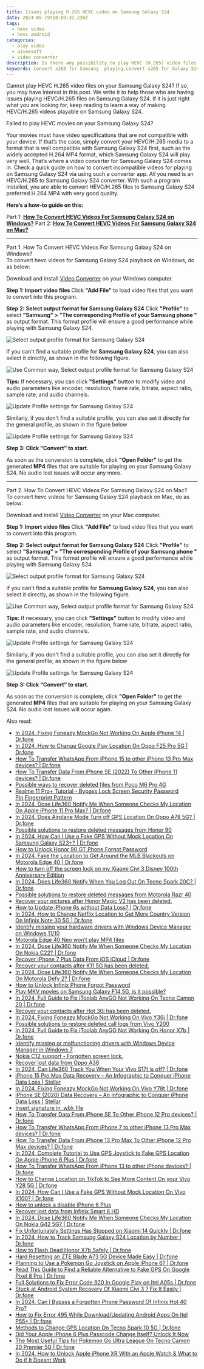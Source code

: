 ```yaml
---
title: Issues playing H.265 HEVC video on Samsung Galaxy S24
date: 2024-05-19T18:09:37.230Z
tags: 
  - hevc video
  - hevc android
categories: 
  - play video
  - aiseesoft
  - video converter
description: Is there any possibility to play HEVC (H.265) video files on Samsung Galaxy S24? If you are trying to play HEVC files on Samsung Galaxy S24 but experiencing incompatibility issues, you may check a workaround to make HEVC/H.265 files playable on Samsung Galaxy S24.
keywords: convert x265 for Samsung  playing,convert x265 for Galaxy S24 playing,convert hevc for Galaxy S24,hevc to Galaxy S24 converter for mac,play hevc video on Samsung Galaxy S24,hevc to Samsung Galaxy S24 converter for mac,best hevc transcoder android,android h265 to 264 converter,convert 4k video to 1080p android,Samsung Galaxy S24 wont play hevc,video to hevc codec converter for android,720p to 4k converter for android
---
```



<div class="atpl-content atpl-for-aiseesoft-video-converter play-hevc-video-on-android">

<div class="atpl-post-description-part-1">
<div class="tpl-content-sub-paragraph-normal">
  <p>
    Cannot play HEVC H.265 video files on your Samsung Galaxy S24? If so, you may have interest in this post. We write it to help those who are having issues playing HEVC/H.265 files on Samsung Galaxy S24. If it is just right what you are looking for, keep reading to learn a way of making HEVC/H.265 videos playable on Samsung Galaxy S24.
  </p>
</div>
</div>

<div class="atpl-post-device-model-description">

</div>



<div class="atpl-post-description-part-2">
<div class="tpl-content-sub-paragraph-question">
    Failed to play HEVC movies on your Samsung Galaxy S24?
</div>
<div class="tpl-content-sub-paragraph-content">
  <p>
      Your movies must have video specifications that are not compatible with your device. If that’s the case, simply convert your HEVC/H.265 media to a format that is well compatible with Samsung Galaxy S24 first, such as the widely accepted H.264 MP4 format, which Samsung Galaxy S24 will play very well. That’s where a video converter for Samsung Galaxy S24 comes in. Check a quick guide on how to convert incompatible videos for playing on Samsung Galaxy S24 via using such a converter app.  All you need is an HEVC/H.265 to Samsung Galaxy S24 converter. With such a program installed, you are able to convert HEVC/H.265 files to Samsung Galaxy S24 preferred H.264 MP4 with very good quality.
  </p>
  <p>
      <strong>Here’s a how-to guide on this:</strong>
  </p>
</div>
</div>


Part 1: <strong><a href="#p1">How To Convert HEVC Videos For Samsung Galaxy S24 on Windows?</a></strong>
Part 2: <strong><a href="#p2">How To Convert HEVC Videos For Samsung Galaxy S24 on Mac?</a></strong>



<!-- Part 1 -->
<a id="p1" name="p1" ></a><hr>

<div class="atpl-step-part-style">Part 1. How To Convert HEVC Videos For Samsung Galaxy S24 on Windows?</div>
To convert hevc videos for Samsung Galaxy S24 playback on Windows, do as below:

Download and install <a class="atpl-step-content-a-style" href="https://tools.techidaily.com/aiseesoft-total-video-converter/" >Video Converter</a> on your Windows computer.

<strong>Step 1: Import video files </strong>
Click <b>"Add File"</b> to load video files that you want to convert into this program.

<strong>Step 2: Select output format for Samsung Galaxy S24</strong>
Click <b>"Profile"</b> to select <b>"Samsung" > "The corresponding Profile of your Samsung phone "</b> as output format. This format profile will ensure a good performance while playing with Samsung Galaxy S24.

<img src="https://tools.techidaily.com/images/apps/aiseesoft/video-converter/devices/samsung/fv.mp4/win/profile-3.png" class="atpl-imgstyle" alt="Select output profile format for Samsung Galaxy S24" />

If you can't find a suitable profile for **Samsung Galaxy S24**, you can also select it directly, as shown in the following figure.

<img src="https://tools.techidaily.com/images/apps/aiseesoft/video-converter/devices/common_android/fv.mp4/win/profile.png" class="atpl-imgstyle" alt="Use Common way, Select output profile format for Samsung Galaxy S24" />

<strong>Tips:</strong>
If necessary, you can click <b>"Settings"</b> button to modify video and audio parameters like encoder, resolution, frame rate, bitrate, aspect ratio, sample rate, and audio channels. 

<img src="https://tools.techidaily.com/images/apps/aiseesoft/video-converter/devices/samsung/fv.mp4/win/settings-5.png" class="atpl-imgstyle"  alt="Update Profile settings for Samsung Galaxy S24" />

Similarly, if you don't find a suitable profile, you can also set it directly for the general profile, as shown in the figure below

<img src="https://tools.techidaily.com/images/apps/aiseesoft/video-converter/devices/common_android/fv.mp4/win/settings.png" class="atpl-imgstyle"  alt="Update Profile settings for Samsung Galaxy S24" />

<strong>Step 3: Click “Convert” to start.</strong>

As soon as the conversion is complete, click <b>"Open Folder"</b> to get the generated <b>MP4</b> files that are suitable for playing on your Samsung Galaxy S24. No audio lost issues will occur any more.

<!-- Part 2 -->
<a id="p2" name="p2"></a><hr>

<div class="atpl-step-part-style">Part 2. How To Convert HEVC Videos For Samsung Galaxy S24 on Mac?</div>
To convert hevc videos for Samsung Galaxy S24 playback on Mac, do as below:

Download and install <a class="atpl-step-content-a-style" href="https://tools.techidaily.com/aiseesoft-total-video-converter/" >Video Converter</a> on your Mac computer.

<strong>Step 1: Import video files </strong>
Click <b>"Add File"</b> to load video files that you want to convert into this program.

<strong>Step 2: Select output format for Samsung Galaxy S24</strong>
Click <b>"Profile"</b> to select <b>"Samsung" > "The corresponding Profile of your Samsung phone "</b> as output format. This format profile will ensure a good performance while playing with Samsung Galaxy S24.

<img src="https://tools.techidaily.com/images/apps/aiseesoft/video-converter/devices/samsung/fv.mp4/mac/profile.png" class="atpl-imgstyle" alt="Select output profile format for Samsung Galaxy S24" />

If you can't find a suitable profile for **Samsung Galaxy S24**, you can also select it directly, as shown in the following figure.

<img src="https://tools.techidaily.com/images/apps/aiseesoft/video-converter/devices/common_android/fv.mp4/mac/profile.png" class="atpl-imgstyle" alt="Use Common way, Select output profile format for Samsung Galaxy S24" />

<strong>Tips:</strong>
If necessary, you can click <b>"Settings"</b> button to modify video and audio parameters like encoder, resolution, frame rate, bitrate, aspect ratio, sample rate, and audio channels. 

<img src="https://tools.techidaily.com/images/apps/aiseesoft/video-converter/devices/samsung/fv.mp4/mac/settings.png" class="atpl-imgstyle"  alt="Update Profile settings for Samsung Galaxy S24" />

Similarly, if you don't find a suitable profile, you can also set it directly for the general profile, as shown in the figure below

<img src="https://tools.techidaily.com/images/apps/aiseesoft/video-converter/devices/common_android/fv.mp4/win/settings.png" class="atpl-imgstyle"  alt="Update Profile settings for Samsung Galaxy S24" />

<strong>Step 3: Click “Convert” to start.</strong>

As soon as the conversion is complete, click <b>"Open Folder"</b> to get the generated <b>MP4</b> files that are suitable for playing on your Samsung Galaxy S24. No audio lost issues will occur again.


<ins class="adsbygoogle"
     style="display:block"
     data-ad-client="ca-pub-7571918770474297"
     data-ad-slot="8358498916"
     data-ad-format="auto"
     data-full-width-responsive="true"></ins>


</div>
<ins class="adsbygoogle"
    style="display:block"
    data-ad-format="autorelaxed"
    data-ad-client="ca-pub-7571918770474297"
    data-ad-slot="1223367746"></ins>

<span class="atpl-alsoreadstyle">Also read:</span>
<div><ul>
<li><a href="https://review-topics.techidaily.com/in-2024-fixing-foneazy-mockgo-not-working-on-apple-iphone-14-drfone-by-drfone-virtual-ios/"><u>In 2024, Fixing Foneazy MockGo Not Working On Apple iPhone 14 | Dr.fone</u></a></li>
<li><a href="https://review-topics.techidaily.com/in-2024-how-to-change-google-play-location-on-oppo-f25-pro-5g-drfone-by-drfone-virtual-android/"><u>In 2024, How to Change Google Play Location On Oppo F25 Pro 5G | Dr.fone</u></a></li>
<li><a href="https://review-topics.techidaily.com/how-to-transfer-whatsapp-from-iphone-15-to-other-iphone-13-pro-max-devices-drfone-by-drfone-transfer-whatsapp-from-ios-transfer-whatsapp-from-ios/"><u>How To Transfer WhatsApp From iPhone 15 to other iPhone 13 Pro Max devices? | Dr.fone</u></a></li>
<li><a href="https://review-topics.techidaily.com/how-to-transfer-data-from-iphone-se-2022-to-other-iphone-11-devices-drfone-by-drfone-transfer-data-from-ios-transfer-data-from-ios/"><u>How To Transfer Data From iPhone SE (2022) To Other iPhone 11 devices? | Dr.fone</u></a></li>
<li><a href="https://review-topics.techidaily.com/possible-ways-to-recover-deleted-files-from-poco-m6-pro-4g-by-fonelab-android-recover-data/"><u>Possible ways to recover deleted files from Poco M6 Pro 4G</u></a></li>
<li><a href="https://review-topics.techidaily.com/realme-11-proplus-tutorial-bypass-lock-screen-security-password-pin-fingerprint-pattern-by-drfone-android-unlock-android-unlock/"><u>Realme 11 Pro+ Tutorial - Bypass Lock Screen,Security Password Pin,Fingerprint,Pattern</u></a></li>
<li><a href="https://review-topics.techidaily.com/in-2024-dose-life360-notify-me-when-someone-checks-my-location-on-apple-iphone-11-pro-max-drfone-by-drfone-virtual-ios/"><u>In 2024, Dose Life360 Notify Me When Someone Checks My Location On Apple iPhone 11 Pro Max? | Dr.fone</u></a></li>
<li><a href="https://review-topics.techidaily.com/in-2024-does-airplane-mode-turn-off-gps-location-on-oppo-a78-5g-drfone-by-drfone-virtual-android/"><u>In 2024, Does Airplane Mode Turn off GPS Location On Oppo A78 5G? | Dr.fone</u></a></li>
<li><a href="https://review-topics.techidaily.com/possible-solutions-to-restore-deleted-messages-from-honor-90-by-fonelab-android-recover-messages/"><u>Possible solutions to restore deleted messages from Honor 90</u></a></li>
<li><a href="https://review-topics.techidaily.com/in-2024-how-can-i-use-a-fake-gps-without-mock-location-on-samsung-galaxy-s23plus-drfone-by-drfone-virtual-android/"><u>In 2024, How Can I Use a Fake GPS Without Mock Location On Samsung Galaxy S23+? | Dr.fone</u></a></li>
<li><a href="https://review-topics.techidaily.com/how-to-unlock-honor-90-gt-phone-forgot-password-by-drfone-android-unlock-android-unlock/"><u>How to Unlock Honor 90 GT Phone Forgot Password</u></a></li>
<li><a href="https://review-topics.techidaily.com/in-2024-fake-the-location-to-get-around-the-mlb-blackouts-on-motorola-edge-40-drfone-by-drfone-virtual-android/"><u>In 2024, Fake the Location to Get Around the MLB Blackouts on Motorola Edge 40 | Dr.fone</u></a></li>
<li><a href="https://review-topics.techidaily.com/how-to-turn-off-the-screen-lock-on-my-xiaomi-civi-3-disney-100th-anniversary-edition-by-drfone-android-unlock-android-unlock/"><u>How to turn off the screen lock on my Xiaomi Civi 3 Disney 100th Anniversary Edition</u></a></li>
<li><a href="https://review-topics.techidaily.com/in-2024-does-life360-notify-when-you-log-out-on-tecno-spark-20c-drfone-by-drfone-virtual-android/"><u>In 2024, Does Life360 Notify When You Log Out On Tecno Spark 20C? | Dr.fone</u></a></li>
<li><a href="https://review-topics.techidaily.com/possible-solutions-to-restore-deleted-messages-from-motorola-razr-40-by-fonelab-android-recover-messages/"><u>Possible solutions to restore deleted messages from Motorola Razr 40</u></a></li>
<li><a href="https://review-topics.techidaily.com/recover-your-pictures-after-honor-magic-v2-has-been-deleted-by-fonelab-android-recover-pictures/"><u>Recover your pictures after Honor Magic V2 has been deleted.</u></a></li>
<li><a href="https://review-topics.techidaily.com/how-to-update-iphone-6s-without-data-loss-drfone-by-drfone-ios-system-repair-ios-system-repair/"><u>How to Update iPhone 6s without Data Loss? | Dr.fone</u></a></li>
<li><a href="https://review-topics.techidaily.com/in-2024-how-to-change-netflix-location-to-get-more-country-version-on-infinix-note-30-5g-drfone-by-drfone-virtual-android/"><u>In 2024, How to Change Netflix Location to Get More Country Version On Infinix Note 30 5G | Dr.fone</u></a></li>
<li><a href="https://review-topics.techidaily.com/identify-missing-your-hardware-drivers-with-windows-device-manager-on-windows-1110-by-drivereasy-guide/"><u>Identify missing your hardware drivers with Windows Device Manager on Windows 11/10</u></a></li>
<li><a href="https://review-topics.techidaily.com/motorola-edge-40-neo-won-t-play-mp4-files-by-aiseesoft-video-converter-play-mp4-on-android/"><u>Motorola Edge 40 Neo won’t play MP4 files</u></a></li>
<li><a href="https://review-topics.techidaily.com/in-2024-dose-life360-notify-me-when-someone-checks-my-location-on-nokia-c22-drfone-by-drfone-virtual-android/"><u>In 2024, Dose Life360 Notify Me When Someone Checks My Location On Nokia C22? | Dr.fone</u></a></li>
<li><a href="https://review-topics.techidaily.com/recover-iphone-7-plus-data-from-ios-icloud-drfone-by-drfone-ios-data-recovery-ios-data-recovery/"><u>Recover iPhone 7 Plus Data From iOS iCloud | Dr.fone</u></a></li>
<li><a href="https://review-topics.techidaily.com/recover-your-contacts-after-k11-5g-has-been-deleted-by-fonelab-android-recover-contacts/"><u>Recover your contacts after K11 5G has been deleted.</u></a></li>
<li><a href="https://review-topics.techidaily.com/in-2024-dose-life360-notify-me-when-someone-checks-my-location-on-motorola-defy-2-drfone-by-drfone-virtual-android/"><u>In 2024, Dose Life360 Notify Me When Someone Checks My Location On Motorola Defy 2? | Dr.fone</u></a></li>
<li><a href="https://review-topics.techidaily.com/how-to-unlock-infinix-phone-forgot-password-by-drfone-android-unlock-android-unlock/"><u>How to Unlock Infinix Phone Forgot Password</u></a></li>
<li><a href="https://review-topics.techidaily.com/play-mkv-movies-on-samsung-galaxy-f14-5g-is-it-possible-by-aiseesoft-video-converter-play-mkv-on-android/"><u>Play MKV movies on Samsung Galaxy F14 5G, is it possible?</u></a></li>
<li><a href="https://review-topics.techidaily.com/in-2024-full-guide-to-fix-itoolab-anygo-not-working-on-tecno-camon-20-drfone-by-drfone-virtual-android/"><u>In 2024, Full Guide to Fix iToolab AnyGO Not Working On Tecno Camon 20 | Dr.fone</u></a></li>
<li><a href="https://review-topics.techidaily.com/recover-your-contacts-after-hot-30i-has-been-deleted-by-fonelab-android-recover-contacts/"><u>Recover your contacts after Hot 30i has been deleted.</u></a></li>
<li><a href="https://review-topics.techidaily.com/in-2024-fixing-foneazy-mockgo-not-working-on-vivo-y36i-drfone-by-drfone-virtual-android/"><u>In 2024, Fixing Foneazy MockGo Not Working On Vivo Y36i | Dr.fone</u></a></li>
<li><a href="https://review-topics.techidaily.com/possible-solutions-to-restore-deleted-call-logs-from-vivo-y200-by-fonelab-android-recover-call-logs/"><u>Possible solutions to restore deleted call logs from Vivo Y200</u></a></li>
<li><a href="https://review-topics.techidaily.com/in-2024-full-guide-to-fix-itoolab-anygo-not-working-on-honor-x7b-drfone-by-drfone-virtual-android/"><u>In 2024, Full Guide to Fix iToolab AnyGO Not Working On Honor X7b | Dr.fone</u></a></li>
<li><a href="https://review-topics.techidaily.com/identify-missing-or-malfunctioning-drivers-with-windows-device-manager-in-windows-7-by-drivereasy-guide/"><u>Identify missing or malfunctioning drivers with Windows Device Manager in Windows 7</u></a></li>
<li><a href="https://review-topics.techidaily.com/nokia-c12-support-forgotten-screen-lock-by-drfone-android-unlock-android-unlock/"><u>Nokia C12 support - Forgotten screen lock.</u></a></li>
<li><a href="https://review-topics.techidaily.com/recover-lost-data-from-oppo-a38-by-fonelab-android-recover-data/"><u>Recover lost data from Oppo A38</u></a></li>
<li><a href="https://review-topics.techidaily.com/in-2024-can-life360-track-you-when-your-vivo-s17t-is-off-drfone-by-drfone-virtual-android/"><u>In 2024, Can Life360 Track You When Your Vivo S17t is off? | Dr.fone</u></a></li>
<li><a href="https://review-topics.techidaily.com/iphone-15-pro-max-data-recovery-an-infographic-to-conquer-iphone-data-loss-stellar-by-stellar-data-recovery-ios-iphone-data-recovery/"><u>iPhone 15 Pro Max Data Recovery – An Infographic to Conquer iPhone Data Loss | Stellar</u></a></li>
<li><a href="https://review-topics.techidaily.com/in-2024-fixing-foneazy-mockgo-not-working-on-vivo-y78t-drfone-by-drfone-virtual-android/"><u>In 2024, Fixing Foneazy MockGo Not Working On Vivo Y78t | Dr.fone</u></a></li>
<li><a href="https://review-topics.techidaily.com/iphone-se-2020-data-recovery-an-infographic-to-conquer-iphone-data-loss-stellar-by-stellar-data-recovery-ios-iphone-data-recovery/"><u>iPhone SE (2020) Data Recovery – An Infographic to Conquer iPhone Data Loss | Stellar</u></a></li>
<li><a href="https://review-topics.techidaily.com/insert-signature-in-wbk-file-by-ldigisigner-sign-a-word-sign-a-word/"><u>Insert signature in .wbk file</u></a></li>
<li><a href="https://review-topics.techidaily.com/how-to-transfer-data-from-iphone-se-to-other-iphone-12-pro-devices-drfone-by-drfone-transfer-data-from-ios-transfer-data-from-ios/"><u>How To Transfer Data From iPhone SE To Other iPhone 12 Pro devices? | Dr.fone</u></a></li>
<li><a href="https://review-topics.techidaily.com/how-to-transfer-whatsapp-from-iphone-7-to-other-iphone-13-pro-max-devices-drfone-by-drfone-transfer-whatsapp-from-ios-transfer-whatsapp-from-ios/"><u>How To Transfer WhatsApp From iPhone 7 to other iPhone 13 Pro Max devices? | Dr.fone</u></a></li>
<li><a href="https://review-topics.techidaily.com/how-to-transfer-data-from-iphone-13-pro-max-to-other-iphone-12-pro-max-devices-drfone-by-drfone-transfer-data-from-ios-transfer-data-from-ios/"><u>How To Transfer Data From iPhone 13 Pro Max To Other iPhone 12 Pro Max devices? | Dr.fone</u></a></li>
<li><a href="https://review-topics.techidaily.com/in-2024-complete-tutorial-to-use-gps-joystick-to-fake-gps-location-on-apple-iphone-6-plus-drfone-by-drfone-virtual-ios/"><u>In 2024, Complete Tutorial to Use GPS Joystick to Fake GPS Location On Apple iPhone 6 Plus | Dr.fone</u></a></li>
<li><a href="https://review-topics.techidaily.com/how-to-transfer-whatsapp-from-iphone-13-to-other-iphone-devices-drfone-by-drfone-transfer-whatsapp-from-ios-transfer-whatsapp-from-ios/"><u>How To Transfer WhatsApp From iPhone 13 to other iPhone devices? | Dr.fone</u></a></li>
<li><a href="https://review-topics.techidaily.com/how-to-change-location-on-tiktok-to-see-more-content-on-your-vivo-y28-5g-drfone-by-drfone-virtual-android/"><u>How to Change Location on TikTok to See More Content On your Vivo Y28 5G | Dr.fone</u></a></li>
<li><a href="https://review-topics.techidaily.com/in-2024-how-can-i-use-a-fake-gps-without-mock-location-on-vivo-x100-drfone-by-drfone-virtual-android/"><u>In 2024, How Can I Use a Fake GPS Without Mock Location On Vivo X100? | Dr.fone</u></a></li>
<li><a href="https://review-topics.techidaily.com/how-to-unlock-a-disable-iphone-6-plus-by-drfone-ios-unlock-ios-unlock/"><u>How to unlock a disable iPhone 6 Plus</u></a></li>
<li><a href="https://review-topics.techidaily.com/recover-lost-data-from-infinix-smart-8-hd-by-fonelab-android-recover-data/"><u>Recover lost data from Infinix Smart 8 HD</u></a></li>
<li><a href="https://review-topics.techidaily.com/in-2024-dose-life360-notify-me-when-someone-checks-my-location-on-nokia-g42-5g-drfone-by-drfone-virtual-android/"><u>In 2024, Dose Life360 Notify Me When Someone Checks My Location On Nokia G42 5G? | Dr.fone</u></a></li>
<li><a href="https://howto.techidaily.com/fix-unfortunately-settings-has-stopped-on-xiaomi-14-quickly-drfone-by-drfone-fix-android-problems-fix-android-problems/"><u>Fix Unfortunately Settings Has Stopped on Xiaomi 14 Quickly | Dr.fone</u></a></li>
<li><a href="https://android-location-track.techidaily.com/in-2024-how-to-track-samsung-galaxy-s24-location-by-number-drfone-by-drfone-virtual-android/"><u>In 2024, How to Track Samsung Galaxy S24 Location by Number | Dr.fone</u></a></li>
<li><a href="https://fix-guide.techidaily.com/how-to-flash-dead-honor-x7b-safely-drfone-by-drfone-fix-android-problems-fix-android-problems/"><u>How to Flash Dead Honor X7b Safely | Dr.fone</u></a></li>
<li><a href="https://techidaily.com/hard-resetting-an-zte-blade-a73-5g-device-made-easy-drfone-by-drfone-reset-android-reset-android/"><u>Hard Resetting an ZTE Blade A73 5G Device Made Easy | Dr.fone</u></a></li>
<li><a href="https://ios-pokemon-go.techidaily.com/planning-to-use-a-pokemon-go-joystick-on-apple-iphone-6-drfone-by-drfone-virtual-ios/"><u>Planning to Use a Pokemon Go Joystick on Apple iPhone 6? | Dr.fone</u></a></li>
<li><a href="https://fake-location.techidaily.com/read-this-guide-to-find-a-reliable-alternative-to-fake-gps-on-google-pixel-8-pro-drfone-by-drfone-virtual-android/"><u>Read This Guide to Find a Reliable Alternative to Fake GPS On Google Pixel 8 Pro | Dr.fone</u></a></li>
<li><a href="https://howto.techidaily.com/full-solutions-to-fix-error-code-920-in-google-play-on-itel-a05s-drfone-by-drfone-fix-android-problems-fix-android-problems/"><u>Full Solutions to Fix Error Code 920 In Google Play on Itel A05s | Dr.fone</u></a></li>
<li><a href="https://howto.techidaily.com/stuck-at-android-system-recovery-of-xiaomi-civi-3-fix-it-easily-drfone-by-drfone-fix-android-problems-fix-android-problems/"><u>Stuck at Android System Recovery Of Xiaomi Civi 3 ? Fix It Easily | Dr.fone</u></a></li>
<li><a href="https://unlock-android.techidaily.com/in-2024-can-i-bypass-a-forgotten-phone-password-of-infinix-hot-40-pro-by-drfone-android/"><u>In 2024, Can I Bypass a Forgotten Phone Password Of Infinix Hot 40 Pro?</u></a></li>
<li><a href="https://change-location.techidaily.com/how-to-fix-error-495-while-downloadupdating-android-apps-on-itel-p55plus-drfone-by-drfone-fix-android-problems-fix-android-problems/"><u>How to Fix Error 495 While Download/Updating Android Apps On Itel P55+ | Dr.fone</u></a></li>
<li><a href="https://fake-location.techidaily.com/methods-to-change-gps-location-on-tecno-spark-10-5g-drfone-by-drfone-virtual-android/"><u>Methods to Change GPS Location On Tecno Spark 10 5G | Dr.fone</u></a></li>
<li><a href="https://ios-unlock.techidaily.com/did-your-apple-iphone-6-plus-passcode-change-itself-unlock-it-now-by-drfone-ios/"><u>Did Your Apple iPhone 6 Plus Passcode Change Itself? Unlock It Now</u></a></li>
<li><a href="https://android-pokemon-go.techidaily.com/the-most-useful-tips-for-pokemon-go-ultra-league-on-tecno-camon-20-premier-5g-drfone-by-drfone-virtual-android/"><u>The Most Useful Tips for Pokemon Go Ultra League On Tecno Camon 20 Premier 5G | Dr.fone</u></a></li>
<li><a href="https://ios-unlock.techidaily.com/in-2024-how-to-unlock-apple-iphone-xr-with-an-apple-watch-and-what-to-do-if-it-doesnt-work-by-drfone-ios/"><u>In 2024, How to Unlock Apple iPhone XR With an Apple Watch & What to Do if It Doesnt Work</u></a></li>
</ul></div>


